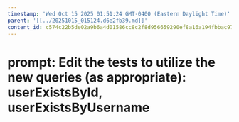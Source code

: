 ```yaml
---
timestamp: 'Wed Oct 15 2025 01:51:24 GMT-0400 (Eastern Daylight Time)'
parent: '[[../20251015_015124.d6e2fb39.md]]'
content_id: c574c22b5de02a9b6a4d01586cc8c2f8d956659290ef8a16a194fbbac9761be9
---
```


# prompt: Edit the tests to utilize the new queries (as appropriate): userExistsById, userExistsByUsername
